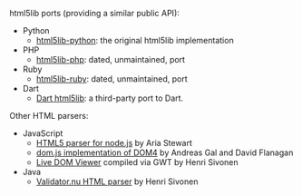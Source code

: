 html5lib ports (providing a similar public API):

  * Python
    * [html5lib-python](https://github.com/html5lib/html5lib-python): the original html5lib implementation
  * PHP
    * [html5lib-php](https://github.com/html5lib/html5lib-php): dated, unmaintained, port
  * Ruby
    * [html5lib-ruby](https://github.com/html5lib/html5lib-ruby): dated, unmaintained, port
  * Dart
    * [Dart html5lib](https://github.com/dart-lang/html5lib): a third-party port to Dart.

Other HTML parsers:

  * JavaScript
    * [HTML5 parser for node.js](https://github.com/aredridel/html5) by Aria Stewart
    * [dom.js implementation of DOM4](https://github.com/andreasgal/dom.js) by Andreas Gal and David Flanagan
    * [Live DOM Viewer](http://livedom.validator.nu/) compiled via GWT by Henri Sivonen
  * Java
    * [Validator.nu HTML parser](http://about.validator.nu/htmlparser/) by Henri Sivonen